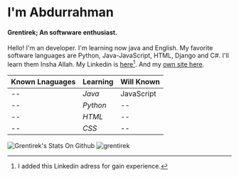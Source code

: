 # I'm Abdurrahman
#### Grentirek; An softwware enthusiast.

Hello! I'm an developer. I'm learning now java and English. My favorite software languages are Python, Java-JavaScript, HTML, Django and C#. I'll learn them Insha Allah.
My Linkedin is [here](https://www.linkedin.com/in/gren-tirek/?locale=en_US)[^1]. And my [own site here](https://grentirek.github.io/Grentirek_Site/).
[^1]: I added this Linkedin adress for gain experience.

Known Lnaguages | Learning | Will Known
--- | --- | ---
-- | *Java* | JavaScript
-- | *Python* | --
-- | *HTML* | --
-- | *CSS* | --

![Grentirek's Stats On Github](https://github-readme-stats.vercel.app/api?username=Grentirek&theme=github_dark)
<img src="https://komarev.com/ghpvc/?username=grentirek&label=Profile%20views&color=CC041B&style=flat" alt="grentirek" /> </p>
